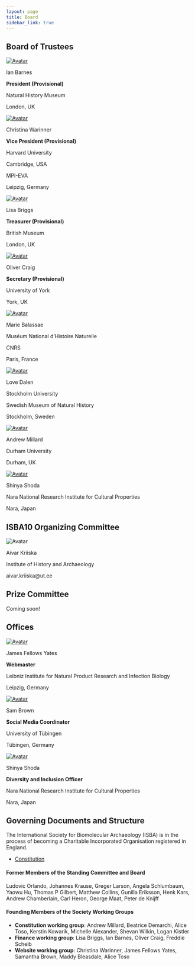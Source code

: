 ```yaml
---
layout: page
title: Board
sidebar_link: true
---
```


## Board of Trustees

<!-- Admin Roles -->

<div class="avatar">

<div class ="member">
<div class="square"><a href="https://www.nhm.ac.uk/our-science/departments-and-staff/staff-directory/ian-barnes.html" target="_blank"><img src="{{ "/assets/images/profile_pictures/BARNES_Ian.jpeg" | relative_url }}" alt="Avatar" /></a></div>
<p>Ian Barnes</p>
<p><b>President (Provisional)</b></p>
<p>Natural History Museum</p>
<p>London, UK</p>
<p></p>
</div>

<div class ="member">
<div class="square"><a href="http://christinawarinner.com/about-us/christina-warinner/" target="_blank"><img src="{{ "/assets/images/profile_pictures/WARINNER_Christina.png" | relative_url }}" alt="Avatar" /></a></div>
<p>Christina Warinner</p>
<p><b>Vice President (Provisional)</b></p>
<p>Harvard University</p>
<p>Cambridge, USA</p>
<p>MPI-EVA</p>
<p>Leipzig, Germany</p>
</div>

<div class ="member">
<div class="square"><a href="https://uk.linkedin.com/in/lisa-briggs-archaeology" target="_blank"><img src="{{ "/assets/images/profile_pictures/BRIGGS_Lisa.jpeg" | relative_url }}" alt="Avatar" /></a></div>
<p>Lisa Briggs</p>
<p><b>Treasurer (Provisional)</b></p>
<p>British Museum</p>
<p>London, UK</p>
</div>

<div class ="member">
<div class="square"><a href="https://www.york.ac.uk/archaeology/people/academic-staff/oliver-craig/" target="_blank"><img src="{{ "/assets/images/profile_pictures/CRAIG_Oliver.jpeg" | relative_url }}" alt="Avatar" /></a></div>
<p>Oliver Craig</p>
<p><b>Secretary (Provisional)</b></p>
<p>University of York</p>
<p>York, UK</p>
</div>

</div>

<!-- Normal Members -->

<div class="avatar">

<div class ="member">
<div class="square"><a href="https://www.cnrs.fr/fr/personne/marie-balasse-0" target="_blank"><img src="{{ "/assets/images/profile_pictures/BALASSE_Marie.jpg" | relative_url }}" alt="Avatar" /></a></div>
<p>Marie Balassae</p>
<p>Muséum National d’Histoire Naturelle</p>
<p>CNRS</p>
<p>Paris, France</p>
</div>

<div class ="member">
<div class="square"><a href="http://palaeogenetics.com/people/36-2/" target="_blank"><img src="{{ "/assets/images/profile_pictures/DALEN_Love.png" | relative_url }}" alt="Avatar" /></a></div>
<p>Love Dalen</p>
<p>Stockholm University</p>
<p>Swedish Museum of Natural History</p>
<p>Stockholm, Sweden</p>
</div>

<div class ="member">
<div class="square"><a href="https://www.durham.ac.uk/staff/a-r-millard/" target="_blank"><img src="{{ "/assets/images/profile_pictures/MILLARD_Andrew.jpg" | relative_url }}" alt="Avatar" /></a></div>
<p>Andrew Millard</p>
<p>Durham University</p>
<p>Durham, UK</p>
</div>
  
<div class ="member">
<div class="square"><a href="https://scholar.google.co.jp/citations?user=DdExTn4AAAAJ&hl=en" target="_blank"><img src="{{ "/assets/images/profile_pictures/SHODA_Shinya.jpg" | relative_url }}" alt="Avatar" /></a></div>
<p>Shinya Shoda</p>
<p>Nara National Research Institute for Cultural Properties</p>
<p>Nara, Japan</p>
</div>

</div>

<h2>ISBA10 Organizing Committee</h2>

<div class="avatar">

<div class ="member">
<div class="square"><img src="{{ "/assets/images/ISBA10_organizers/Aivar_Kriiska.jpg" | relative_url }}" alt="Avatar" /></a></div>
<p>Aivar Kriiska</p>
<p>Institute of History and Archaeology</p>
<p>aivar.kriiska@ut.ee</p>
</div>

</div>

<h2>Prize Committee</h2>
<p> Coming soon!</p>

<h2>Offices</h2>

<div class="avatar">
  
<div class ="member">
<div class="square"><a href="https://www.jafy.eu" target="_blank"><img src="{{ "/assets/images/profile_pictures/FELLOWSYATES_JAMES.jpg" | relative_url }}" alt="Avatar" /></a></div>
<p>James Fellows Yates</p>
<p><b>Webmaster</b></p>
<p>Leibniz Institute for Natural Product Research and Infection Biology</p>
<p>Leipzig, Germany</p>
</div>

<div class ="member">
<div class="square"><a href="https://uni-tuebingen.de/en/faculties/faculty-of-science/departments/geosciences/work-groups-contacts/prehistory-and-archaeological-sciences/ina/early-prehistory-quaternary-ecology/staff/academic-staff/dr-samantha-brown/" target="_blank"><img src="{{ "/assets/images/profile_pictures/BROWN_SAM.jpg" | relative_url }}" alt="Avatar" /></a></div>
<p>Sam Brown</p>
<p><b>Social Media Coordinator</b></p>
<p>University of Tübingen</p>
<p>Tübingen, Germany</p>
</div>
  
<div class ="member">
<div class="square"><a href="https://scholar.google.co.jp/citations?user=DdExTn4AAAAJ&hl=en" target="_blank"><img src="{{ "/assets/images/profile_pictures/SHODA_Shinya.jpg" | relative_url }}" alt="Avatar" /></a></div>
<p>Shinya Shoda</p>
<p><b>Diversity and Inclusion Officer</b></p>
<p>Nara National Research Institute for Cultural Properties</p>
<p>Nara, Japan</p>
</div>
  
</div>

## Governing Documents and Structure

The International Society for Biomolecular Archaeology (ISBA) is in the process of becoming a Charitable Incorporated Organisation registered in England.

- [Constitution](/assets/images/ISBA_CIO_Founding_Constitution.pdf)

#### Former Members of the Standing Committee and Board

Ludovic Orlando, Johannes Krause, Greger Larson, Angela Schlumbaum, Yaowu Hu, Thomas P Gilbert, Matthew Collins, Gunilla Eriksson, Henk Kars, Andrew Chamberlain, Carl Heron, George Maat, Peter de Knijff

#### Founding Members of the Society Working Groups

- **Constitution working group**: Andrew Millard, Beatrice Demarchi, Alice Toso, Kerstin Kowarik, Michelle Alexander, Shevan Wilkin, Logan Kistler
- **Finance working group**: Lisa Briggs, Ian Barnes, Oliver Craig, Freddie Scheib
- **Website working group**: Christina Warinner, James Fellows Yates, Samantha Brown, Maddy Bleasdale, Alice Toso

